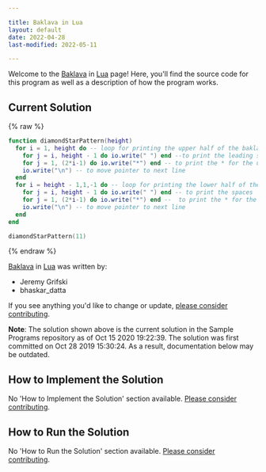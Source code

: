 ```yaml
---

title: Baklava in Lua
layout: default
date: 2022-04-28
last-modified: 2022-05-11

---
```


Welcome to the [Baklava](https://sampleprograms.io/projects/baklava) in [Lua](https://sampleprograms.io/languages/lua) page! Here, you'll find the source code for this program as well as a description of how the program works.

## Current Solution

{% raw %}

```lua
function diamondStarPattern(height)
  for i = 1, height do -- loop for printing the upper half of the baklava
    for j = i, height - 1 do io.write(" ") end --to print the leading spaces
    for j = 1, (2*i-1) do io.write("*") end -- to print the * for the upper half
    io.write("\n") -- to move pointer to next line
  end
  for i = height - 1,1,-1 do -- loop for printing the lower half of the baklava
    for j = i, height - 1 do io.write(" ") end -- to print the spaces
    for j = 1, (2*i-1) do io.write("*") end --  to print the * for the lower half
    io.write("\n") -- to move pointer to next line
  end  
end

diamondStarPattern(11)
```

{% endraw %}

[Baklava](https://sampleprograms.io/projects/baklava) in [Lua](https://sampleprograms.io/languages/lua) was written by:

- Jeremy Grifski
- bhaskar_datta

If you see anything you'd like to change or update, [please consider contributing](https://github.com/TheRenegadeCoder/sample-programs).

**Note**: The solution shown above is the current solution in the Sample Programs repository as of Oct 15 2020 19:22:39. The solution was first committed on Oct 28 2019 15:30:24. As a result, documentation below may be outdated.

## How to Implement the Solution

No 'How to Implement the Solution' section available. [Please consider contributing](https://github.com/TheRenegadeCoder/sample-programs-website).

## How to Run the Solution

No 'How to Run the Solution' section available. [Please consider contributing](https://github.com/TheRenegadeCoder/sample-programs-website).